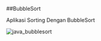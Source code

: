 ##BubbleSort

Aplikasi Sorting Dengan BubbleSort

![java_bubblesort](https://user-images.githubusercontent.com/47927755/137370751-83eefbf5-f512-4ca5-bd7c-7e5dbe925c47.PNG)
